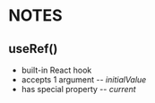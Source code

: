 # NOTES

## useRef()
- built-in React hook
- accepts 1 argument -- *initialValue*
- has special property -- *current*